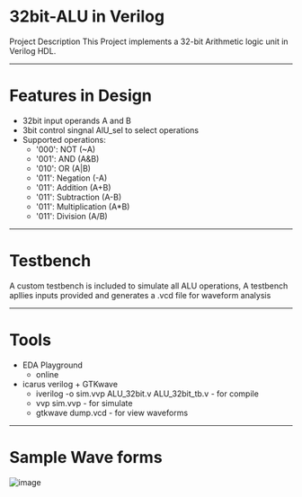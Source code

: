 # 32bit-ALU in Verilog
Project Description
This Project implements a 32-bit Arithmetic logic unit in Verilog HDL.

---------------------------------------------------------------------------------------------------
# Features in Design
- 32bit input operands A and B
- 3bit control singnal AlU_sel to select operations
- Supported operations:
  - '000': NOT (~A)
  - '001': AND (A&B)
  - '010': OR (A|B)
  - '011': Negation (-A)
  - '011': Addition (A+B)
  - '011': Subtraction (A-B)
  - '011': Multiplication (A*B)
  - '011': Division (A/B)

---------------------------------------------------------------------------------------------------
# Testbench
A custom testbench is included to simulate all ALU operations,
A testbench apllies inputs provided and generates a .vcd file for waveform analysis

---------------------------------------------------------------------------------------------------
# Tools
- EDA Playground
  - online
- icarus verilog + GTKwave
  - iverilog -o sim.vvp ALU_32bit.v ALU_32bit_tb.v - for compile
  - vvp sim.vvp - for simulate
  - gtkwave dump.vcd - for view waveforms

---------------------------------------------------------------------------------------------------
# Sample Wave forms
![image](https://github.com/user-attachments/assets/349638cf-8399-48cf-aa65-3914f9c5eaa0)


